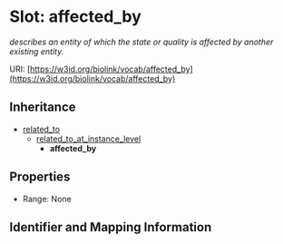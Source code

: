 # Slot: affected_by
_describes an entity of which the state or quality is affected by another existing entity._


URI: [https://w3id.org/biolink/vocab/affected_by](https://w3id.org/biolink/vocab/affected_by)




## Inheritance

* [related_to](related_to.md)
    * [related_to_at_instance_level](related_to_at_instance_level.md)
        * **affected_by**



## Properties

 * Range: None



## Identifier and Mapping Information





